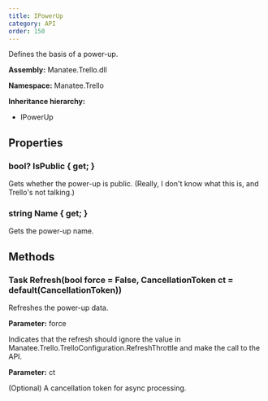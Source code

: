 ```yaml
---
title: IPowerUp
category: API
order: 150
---
```


Defines the basis of a power-up.

**Assembly:** Manatee.Trello.dll

**Namespace:** Manatee.Trello

**Inheritance hierarchy:**

- IPowerUp

## Properties

### bool? IsPublic { get; }

Gets whether the power-up is public. (Really, I don&#39;t know what this is, and Trello&#39;s not talking.)

### string Name { get; }

Gets the power-up name.

## Methods

### Task Refresh(bool force = False, CancellationToken ct = default(CancellationToken))

Refreshes the power-up data.

**Parameter:** force

Indicates that the refresh should ignore the value in Manatee.Trello.TrelloConfiguration.RefreshThrottle and make the call to the API.

**Parameter:** ct

(Optional) A cancellation token for async processing.

